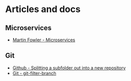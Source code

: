 # Articles and docs
## Microservices
* [Martin Fowler - Microservices](https://martinfowler.com/articles/microservices.html)

## Git
* [Github - Splitting a subfolder out into a new repository](https://help.github.com/articles/splitting-a-subfolder-out-into-a-new-repository/)
* [Git - git-filter-branch](https://git-scm.com/docs/git-filter-branch)
